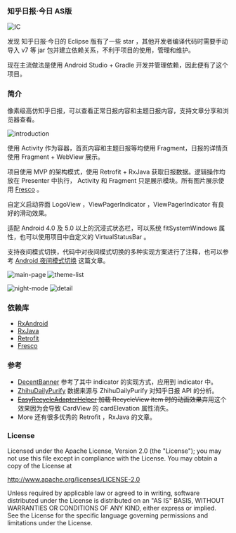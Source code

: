 ### 知乎日报·今日 AS版

![IC](art/ic_launcher.jpg)

发现 知乎日报·今日的 Eclipse 版有了一些 star ，其他开发者编译代码时需要手动导入 v7 等 jar 包并建立依赖关系，不利于项目的使用，管理和维护。

现在主流做法是使用 Android Studio + Gradle 开发并管理依赖，因此便有了这个项目。

### 简介

像素级高仿知乎日报，可以查看正常日报内容和主题日报内容，支持文章分享和浏览器查看。

![introduction](art/intro.gif)

使用 Activity 作为容器，首页内容和主题日报等均使用 Fragment，日报的详情页使用 Fragment + WebView 展示。

项目使用 MVP 的架构模式，使用 Retrofit + RxJava 获取日报数据。逻辑操作均放在 Presenter 中执行， Activity 和 Fragment 只是展示模块。所有图片展示使用 [Fresco](http://fresco-cn.org/) 。

自定义启动界面 LogoView ，ViewPagerIndicator ，ViewPagerIndicator 有良好的滑动效果。

适配 Android 4.0 及 5.0 以上的沉浸式状态栏，可以系统 fitSystemWindows 属性，也可以使用项目中自定义的 VirtualStatusBar 。

支持夜间模式切换，代码中对夜间模式切换的多种实现方案进行了注释，也可以参考 [Android 夜间模式切换](http://liandongyang.coding.me/post/android-support-night-mode/) 这篇文章。

![main-page](art/main-page.png)   ![theme-list](art/theme-list.png)

![night-mode](art/night-mode.png)  ![detail](art/detail.png)




### 依赖库

* [RxAndroid](https://github.com/ReactiveX/RxAndroid)
* [RxJava](https://github.com/ReactiveX/RxJava)
* [Retrofit](https://github.com/square/retrofit)
* [Fresco](http://fresco-cn.org/)

### 参考

* [DecentBanner](https://github.com/chengdazhi/DecentBanner) 参考了其中 indicator 的实现方式，应用到 indicator 中。
* [ZhihuDailyPurify](https://github.com/izzyleung/ZhihuDailyPurify/) 数据来源与 ZhihuDailyPurify 对知乎日报 API 的分析。
* ~~[EasyRecycleAdapterHelper](https://github.com/HotBitmapGG/EasyRecycleAdapterHelper) 加载 RecycleView item 时的动画效果~~弃用这个效果因为会导致 CardView 的 cardElevation 属性消失。
* More 还有很多优秀的 Retrofit ，RxJava 的文章。

### License

Licensed under the Apache License, Version 2.0 (the "License");
you may not use this file except in compliance with the License.
You may obtain a copy of the License at

http://www.apache.org/licenses/LICENSE-2.0

Unless required by applicable law or agreed to in writing, software
distributed under the License is distributed on an "AS IS" BASIS,
WITHOUT WARRANTIES OR CONDITIONS OF ANY KIND, either express or implied.
See the License for the specific language governing permissions and
limitations under the License.
